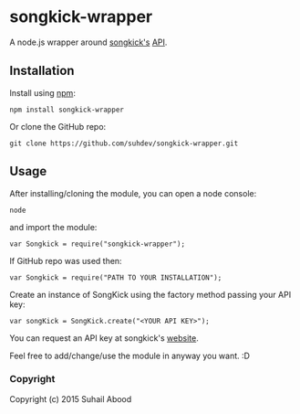 # songkick-wrapper
<!-- 
[![Build Status](https://travis-ci.org/suhdev/songkick-wrapper.svg?branch=master)](https://travis-ci.org/suhdev/songkick-wrapper)
 -->
A node.js wrapper around [songkick's](http://www.songkick.com) [API](http://www.songkick.com/developer).

## Installation

Install using [npm](https://npmjs.org):

    npm install songkick-wrapper

Or clone the GitHub repo:

    git clone https://github.com/suhdev/songkick-wrapper.git

## Usage

After installing/cloning the module, you can open a node console:

    node

and import the module:

    var Songkick = require("songkick-wrapper");

If GitHub repo was used then: 

    var Songkick = require("PATH TO YOUR INSTALLATION");

Create an instance of SongKick using the factory method passing your API key:

    var songKick = SongKick.create("<YOUR API KEY>");

You can request an API key at songkick's [website](http://www.songkick.com/api_key_requests/new).

Feel free to add/change/use the module in anyway you want. :D

### Copyright
Copyright (c) 2015 Suhail Abood